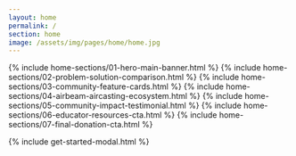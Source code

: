 ```yaml
---
layout: home
permalink: /
section: home
image: /assets/img/pages/home/home.jpg
---
```


{% include home-sections/01-hero-main-banner.html %}
{% include home-sections/02-problem-solution-comparison.html %}
{% include home-sections/03-community-feature-cards.html %}
{% include home-sections/04-airbeam-aircasting-ecosystem.html %}
{% include home-sections/05-community-impact-testimonial.html %}
{% include home-sections/06-educator-resources-cta.html %}
{% include home-sections/07-final-donation-cta.html %}

<!-- Include existing modal and scripts -->

{% include get-started-modal.html %}

<script defer type="text/javascript" src="/assets/js/citations.js"></script>
<script defer type="text/javascript" src="/assets/js/modern-home.js"></script>
